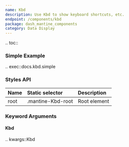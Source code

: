 ```yaml
---
name: Kbd
description: Use Kbd to show keyboard shortcuts, etc.
endpoint: /components/kbd
package: dash_mantine_components
category: Data Display
---
```


.. toc::

### Simple Example

.. exec::docs.kbd.simple

### Styles API

| Name        | Static selector   | Description                                      |
|:------------|:------------------|:-------------------------------------------------|
| root        | .mantine-Kbd-root | Root element                                     |

### Keyword Arguments

#### Kbd

.. kwargs::Kbd
